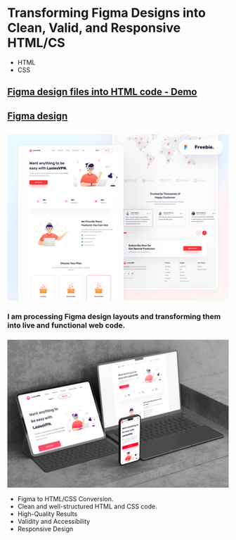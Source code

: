 # Transforming Figma Designs into Clean, Valid, and Responsive HTML/CS
* HTML
* CSS
## [Figma design files into HTML code - Demo](https://figma-to-html-css-laslesvpn.netlify.app/)
## [Figma design ](https://www.figma.com/file/J7IbKtPFzinLLqRnzJTF7g/FREEBIES-Landingpage-LaslesVPN-(Community)?type=design&node-id=14%3A3&mode=design&t=nzpcXGiXJNbyKM2m-1)
##


![Figma to HTML/CSS Conversion](images/Cover.png)
###
### I am processing Figma design layouts and transforming them into live and functional web code.
###
![challenge-specs](images/result.jpg)

* Figma to HTML/CSS Conversion.
* Clean and well-structured HTML and CSS code.
* High-Quality Results
* Validity and Accessibility
* Responsive Design
